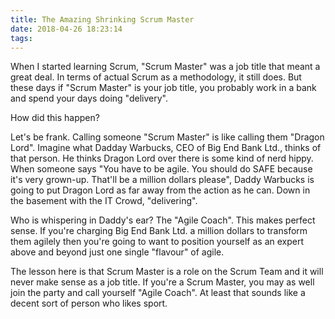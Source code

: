 ```yaml
---
title: The Amazing Shrinking Scrum Master
date: 2018-04-26 18:23:14
tags:
---
```


When I started learning Scrum, "Scrum Master" was a job title that meant a great deal. In terms of actual Scrum as a methodology, it still does. But these days if "Scrum Master" is your job title, you probably work in a bank and spend your days doing "delivery".

How did this happen?

Let's be frank. Calling someone "Scrum Master" is like calling them "Dragon Lord". Imagine what Dadday Warbucks, CEO of Big End Bank Ltd., thinks of that person. He thinks Dragon Lord over there is some kind of nerd hippy. When someone says "You have to be agile. You should do SAFE because it's very grown-up. That'll be a million dollars please", Daddy Warbucks is going to put Dragon Lord as far away from the action as he can. Down in the basement with the IT Crowd, "delivering".

Who is whispering in Daddy's ear? The "Agile Coach". This makes perfect sense. If you're charging Big End Bank Ltd. a million dollars to transform them agilely then you're going to want to position yourself as an expert above and beyond just one single "flavour" of agile.

The lesson here is that Scrum Master is a role on the Scrum Team and it will never make sense as a job title. If you're a Scrum Master, you may as well join the party and call yourself "Agile Coach". At least that sounds like a decent sort of person who likes sport.
